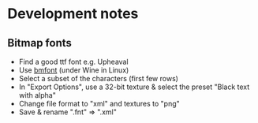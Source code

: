 # Development notes

## Bitmap fonts

 - Find a good ttf font e.g. Upheaval
 - Use [bmfont](http://www.angelcode.com/products/bmfont/) (under Wine in Linux)
 - Select a subset of the characters (first few rows)
 - In "Export Options", use a 32-bit texture & select the preset "Black text with alpha"
 - Change file format to "xml" and textures to "png"
 - Save & rename ".fnt" => ".xml"
